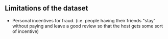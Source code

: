 ## Limitations of the dataset
* Personal incentives for fraud. (i.e. people having their friends "stay" without paying and leave a good review so 
that the host gets some sort of incentive)
